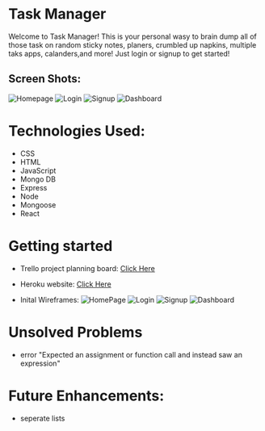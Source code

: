 # Task Manager

Welcome to Task Manager! This is your personal wasy to brain dump all of those task on random sticky notes, planers, crumbled up napkins, multiple taks apps, calanders,and more! Just login or signup to get started!

## Screen Shots:
![Homepage](./Pics/FinHomePage.png)
![Login](./Pics/FinLogin.png)
![Signup](./Pics/FinSignup.png)
![Dashboard](./Pics/FinDashboard.png)

# Technologies Used:
- CSS
- HTML
- JavaScript
- Mongo DB
- Express
- Node
- Mongoose
- React

# Getting started
-  Trello project planning board:
[Click Here](https://trello.com/b/g570SDzx/project-3)

- Heroku website: 
[Click Here]()

- Inital Wireframes:
![HomePage](./Pics/Homepage.png)
![Login](./Pics/Login.png)
![Signup](./Pics/Signup.png)
![Dashboard](./Pics/Dashboard.png)

# Unsolved Problems
- error "Expected an assignment or function call and instead saw an expression"

# Future Enhancements:
- seperate lists